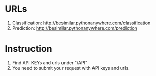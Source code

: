 # URLs
1. Classification: http://besimilar.pythonanywhere.com/classification
2. Prediction: http://besimilar.pythonanywhere.com/prediction
# Instruction
1. Find API KEYs and urls under "/API"
2. You need to submit your request with API keys and urls.